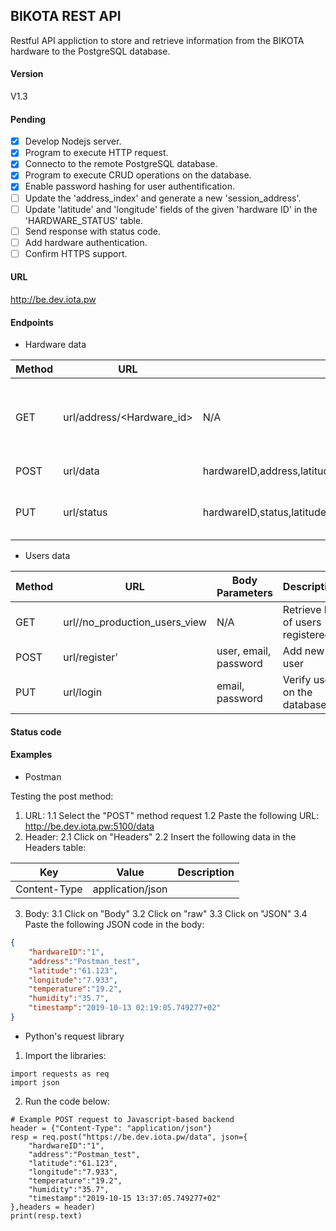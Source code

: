 BIKOTA REST API
----------

Restful API appliction to store and retrieve information from the BIKOTA hardware to the PostgreSQL database.

#### Version

V1.3

#### Pending

- [x] Develop Nodejs server.
- [x] Program to execute HTTP request.
- [x] Connecto to the remote PostgreSQL database.
- [x] Program to execute CRUD operations on the database.
- [x] Enable password hashing for user authentification.
- [ ] Update the 'address_index' and generate a new 'session_address'.
- [ ] Update 'latitude' and 'longitude' fields of the given 'hardware ID' in the 'HARDWARE_STATUS' table.
- [ ] Send response with status code.
- [ ] Add hardware authentication.
- [ ] Confirm HTTPS support.

#### URL

http://be.dev.iota.pw

#### Endpoints

* Hardware data

Method | URL | Body Parameters |Description
---------|----------|---------|---------
 GET | url/address/<Hardware_id> | N/A | Retrieve a new session address for the hardware
 POST | url/data | hardwareID,address,latitude,longitude,temperature,humidity,timestamp|Add new sensor data
 PUT | url/status | hardwareID,status,latitude,longitude |Update the hardware (bike)'s status

* Users data

Method | URL | Body Parameters| Description
---------|----------|---------|---------
 GET | url//no_production_users_view | N/A |Retrieve list of users registered
 POST | url/register' | user, email, password |Add new user
 PUT | url/login | email, password |Verify user on the database

#### Status code

<Insert table here>

#### Examples

* Postman

Testing the post method:

1. URL:
1.1 Select the "POST" method request
1.2 Paste the following URL: http://be.dev.iota.pw:5100/data
2. Header: 
2.1 Click on "Headers"
2.2 Insert the following data in the Headers table:

Key | Value | Description
---------|----------|---------
 Content-Type | application/json | 
 3. Body: 
 3.1 Click on "Body"
 3.2 Click on "raw"
 3.3 Click on "JSON"
 3.4 Paste the following JSON code in the body:

```json
{
	"hardwareID":"1",
	"address":"Postman_test",
	"latitude":"61.123",
	"longitude":"7.933",
	"temperature":"19.2",
	"humidity":"35.7",
	"timestamp":"2019-10-13 02:19:05.749277+02"
}
```
* Python's request library

1. Import the libraries:

```
import requests as req
import json
```
2. Run the code below:

```
# Example POST request to Javascript-based backend
header = {"Content-Type": "application/json"}
resp = req.post("https://be.dev.iota.pw/data", json={
	"hardwareID":"1",
	"address":"Postman_test",
	"latitude":"61.123",
	"longitude":"7.933",
	"temperature":"19.2",
	"humidity":"35.7",
	"timestamp":"2019-10-15 13:37:05.749277+02"
},headers = header)
print(resp.text)
```
